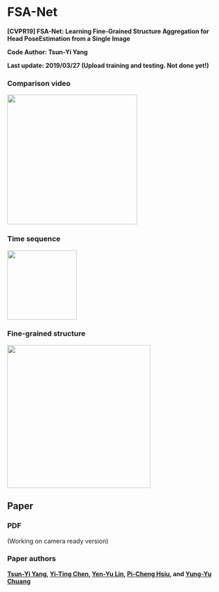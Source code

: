 # FSA-Net
**[CVPR19] FSA-Net: Learning Fine-Grained Structure Aggregation for Head PoseEstimation from a Single Image**

**Code Author: Tsun-Yi Yang**

**Last update: 2019/03/27 (Upload training and testing. Not done yet!)**

### Comparison video
<img src="https://github.com/shamangary/FSA-Net/blob/master/Compare_AFLW2000_gt_Hopenet_FSA.gif" height="300"/>

### Time sequence
<img src="https://github.com/shamangary/FSA-Net/blob/master/time_demo.png" height="160"/>

### Fine-grained structure
<img src="https://github.com/shamangary/FSA-Net/blob/master/heatmap_demo.png" height="330"/>



## Paper


### PDF
(Working on camera ready version)


### Paper authors
**[Tsun-Yi Yang](https://scholar.google.com/citations?user=WhISCE4AAAAJ&hl=en), [Yi-Ting Chen](https://sites.google.com/media.ee.ntu.edu.tw/yitingchen/), [Yen-Yu Lin](https://www.citi.sinica.edu.tw/pages/yylin/index_zh.html), [Pi-Cheng Hsiu](https://www.citi.sinica.edu.tw/pages/pchsiu/index_en.html), and [Yung-Yu Chuang](https://www.csie.ntu.edu.tw/~cyy/)**
